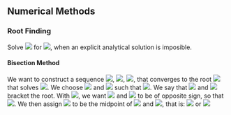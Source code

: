 ## Numerical Methods

### Root Finding

Solve <img src="https://latex.codecogs.com/gif.latex?f(x)=0"/> for <img src="https://latex.codecogs.com/gif.latex?x"/>, when an explicit analytical solution is imposible.
#### Bisection Method
We want to construct a sequence <img src="https://latex.codecogs.com/gif.latex?x_0" />, <img src="https://latex.codecogs.com/gif.latex?x_1" />, <img src="https://latex.codecogs.com/gif.latex?x_2" />, that converges to the root <img src="https://latex.codecogs.com/gif.latex?x=r" /> that solves <img src="https://latex.codecogs.com/gif.latex?f(x)=0" />. We choose <img src="https://latex.codecogs.com/gif.latex?x_0" /> and <img src="https://latex.codecogs.com/gif.latex?x_1" /> such that <img src="https://latex.codecogs.com/gif.latex?x_0<r<x_1" />. We say that <img src="https://latex.codecogs.com/gif.latex?x_0" /> and <img src="https://latex.codecogs.com/gif.latex?x_1" /> bracket the root. With <img src="https://latex.codecogs.com/gif.latex?f(r)=0" />, we want <img src="https://latex.codecogs.com/gif.latex?f(x_0)" /> and <img src="https://latex.codecogs.com/gif.latex?f(x_1)" /> to be of opposite sign, so that <img src="https://latex.codecogs.com/gif.latex?f(x_0)f(x_1)<0" />. We then assign <img src="https://latex.codecogs.com/gif.latex?x_2" /> to be the midpoint of <img src="https://latex.codecogs.com/gif.latex?x_0" /> and <img src="https://latex.codecogs.com/gif.latex?x_1" />, that is:
<img src="https://latex.codecogs.com/gif.latex?x_2=\frac{x_0+x_1}{2}"/>
or
<img src="https://latex.codecogs.com/gif.latex?x_2=x_0+\frac{x_1-x_0}{2}"/>
